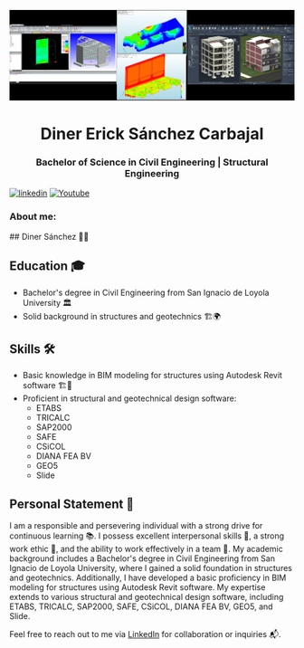 [![Portada-Git-Hub.png](https://github.com/diner-sanchez/diner-sanchez/blob/main/Portada.png)](https://github.com/diner-sanchez/diner-sanchez/blob/main/Portada.png)

<h1 align="center">Diner Erick Sánchez Carbajal</h1>
<h3 align="center">Bachelor of Science in Civil Engineering | Structural Engineering</h3>

[![linkedin](https://img.shields.io/static/v1?label=&message=linkedin&color=0e76a8&logo=linkedin&logoColor=white&style=for-the-badge)](https://www.linkedin.com/in/diner-erick-sanchez-carbajal/)
[![Youtube](https://img.shields.io/static/v1?label=&message=youtube&color=FF0000&logo=youtube&logoColor=white&style=for-the-badge)](https://www.youtube.com/@DinerErickSanchezCarbajal/about)


<h3 align="left"> About me:</h3>
## Diner Sánchez 👷‍♂️

## Education 🎓
- Bachelor's degree in Civil Engineering from San Ignacio de Loyola University 🏛️
- Solid background in structures and geotechnics 🏗️🌍

## Skills 🛠️
- Basic knowledge in BIM modeling for structures using Autodesk Revit software 🏗️🔧
- Proficient in structural and geotechnical design software:
  - ETABS
  - TRICALC
  - SAP2000
  - SAFE
  - CSiCOL
  - DIANA FEA BV
  - GEO5
  - Slide
  
## Personal Statement 🌟
I am a responsible and persevering individual with a strong drive for continuous learning 📚. I possess excellent interpersonal skills 👥, a strong work ethic 💪, and the ability to work effectively in a team 🤝. My academic background includes a Bachelor's degree in Civil Engineering from San Ignacio de Loyola University, where I gained a solid foundation in structures and geotechnics. Additionally, I have developed a basic proficiency in BIM modeling for structures using Autodesk Revit software. My expertise extends to various structural and geotechnical design software, including ETABS, TRICALC, SAP2000, SAFE, CSiCOL, DIANA FEA BV, GEO5, and Slide.

Feel free to reach out to me via [LinkedIn](https://www.linkedin.com/in/diner-sanchez) for collaboration or inquiries 📬.
